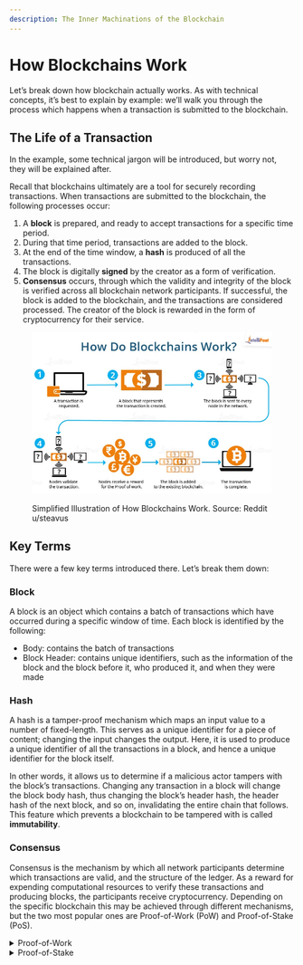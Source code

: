 ```yaml
---
description: The Inner Machinations of the Blockchain
---
```


# How Blockchains Work

Let’s break down how blockchain actually works. As with technical concepts, it’s best to explain by example: we’ll walk you through the process which happens when a transaction is submitted to the blockchain.

## The Life of a Transaction

In the example, some technical jargon will be introduced, but worry not, they will be explained after.

Recall that blockchains ultimately are a tool for securely recording transactions. When transactions are submitted to the blockchain, the following processes occur:

1. A **block** is prepared, and ready to accept transactions for a specific time period.
2. During that time period, transactions are added to the block.
3. At the end of the time window, a **hash** is produced of all the transactions.
4. The block is digitally **signed** by the creator as a form of verification.
5. **Consensus** occurs, through which the validity and integrity of the block is verified across all blockchain network participants. If successful, the block is added to the blockchain, and the transactions are considered processed. The creator of the block is rewarded in the form of cryptocurrency for their service.

<figure><img src="../.gitbook/assets/image (1) (1).png" alt=""><figcaption><p>Simplified Illustration of How Blockchains Work. Source: Reddit u/steavus</p></figcaption></figure>

## Key Terms

There were a few key terms introduced there. Let’s break them down:

### Block

A block is an object which contains a batch of transactions which have occurred during a specific window of time. Each block is identified by the following:

* Body: contains the batch of transactions
* Block Header: contains unique identifiers, such as the information of the block and the block before it, who produced it, and when they were made

### Hash

A hash is a tamper-proof mechanism which maps an input value to a number of fixed-length. This serves as a unique identifier for a piece of content; changing the input changes the output. Here, it is used to produce a unique identifier of all the transactions in a block, and hence a unique identifier for the block itself.

In other words, it allows us to determine if a malicious actor tampers with the block’s transactions. Changing any transaction in a block will change the block body hash, thus changing the block’s header hash, the header hash of the next block, and so on, invalidating the entire chain that follows. This feature which prevents a blockchain to be tampered with is called **immutability**.

### Consensus

Consensus is the mechanism by which all network participants determine which transactions are valid, and the structure of the ledger. As a reward for expending computational resources to verify these transactions and producing blocks, the participants receive cryptocurrency. Depending on the specific blockchain this may be achieved through different mechanisms, but the two most popular ones are Proof-of-Work (PoW) and Proof-of-Stake (PoS).

<details>

<summary>Proof-of-Work</summary>

* In PoW, a node, also known as miner, solves a complex mathematical problem, or puzzle, to validate a transaction and add a new block to the blockchain. These puzzles are difficult to solve but easy to verify the correct solution.
* Once a miner has found the solution to the puzzle, they will be able to broadcast the block to the network where all the other miners will then verify that the solution is correct, and add the block to their copy of the blockchain. This process is called mining, and the miners receive a reward in cryptocurrency for their efforts.

#### Drawbacks

* One drawback of PoW is that it requires a lot of computational power to solve these puzzles, which can lead to high energy consumption and slower transaction speeds. As a result, some blockchain networks have implemented alternative consensus algorithms, such as Proof-of-Stake.

</details>

<details>

<summary>Proof-of-Stake</summary>

* PoS is another consensus algorithm used in blockchain networks, where nodes, or validators in this case, are selected to create new blocks based on the amount of cryptocurrency they hold and are willing to “stake”.
* This is like a group of people holding tickets to a lottery; the more tickets you have, the more likely you are to be chosen as the winner.
* In practice, there are a variety of PoS mechanisms which vary based on the blockchain network - some may require validators to lock up funds as collateral, others may use a delegation method where network participants can vote for validators by staking their cryptocurrency to them.

#### Advantages

* Unlike PoW, PoS does not require the nodes - called validators in this case - to solve complex, energy intensive mathematical puzzles to create new blocks.
* Additionally, PoS allows for faster transaction speeds as there is less contention to produce a block.

#### Drawbacks

* There is greater potential for centralization if a small number of validators hold a large amount of stake in the network.

</details>
